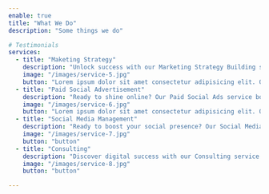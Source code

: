 ```yaml
---
enable: true
title: "What We Do"
description: "Some things we do"

# Testimonials
services:
  - title: "Maketing Strategy"
    description: "Unlock success with our Marketing Strategy Building service. From brand development to campaign strategies, we equip you to stand out and dominate your industry."
    image: "/images/service-5.jpg"
    button: "Lorem ipsum dolor sit amet consectetur adipisicing elit. Qui iusto illo molestias, assumenda expedita commodi inventore non itaque molestiae voluptatum dolore, facilis sapiente, repellat veniam."
  - title: "Paid Social Advertisement"
    description: "Ready to shine online? Our Paid Social Ads service boosts your visibility and engagement. With precise targeting and data-driven optimization, we ensure your message hits the mark, driving impressive results and lifting your brand to the top."
    image: "/images/service-6.jpg"
    button: "Lorem ipsum dolor sit amet consectetur adipisicing elit. Qui iusto illo molestias, assumenda expedita commodi inventore non itaque molestiae voluptatum dolore, facilis sapiente, repellat veniam."
  - title: "Social Media Management"
    description: "Ready to boost your social presence? Our Social Media Management service elevates your brand across platforms. We create engaging content, interact with your audience, and fosters a loyal online community. "
    image: "/images/service-7.jpg"
    button: "button"
  - title: "Consulting"
    description: "Discover digital success with our Consulting service. Our seasoned experts guide you through online marketing challenges, offering personalized advice and actionable strategies. Free consultation for your first session! "
    image: "/images/service-8.jpg"
    button: "button"

---
```

